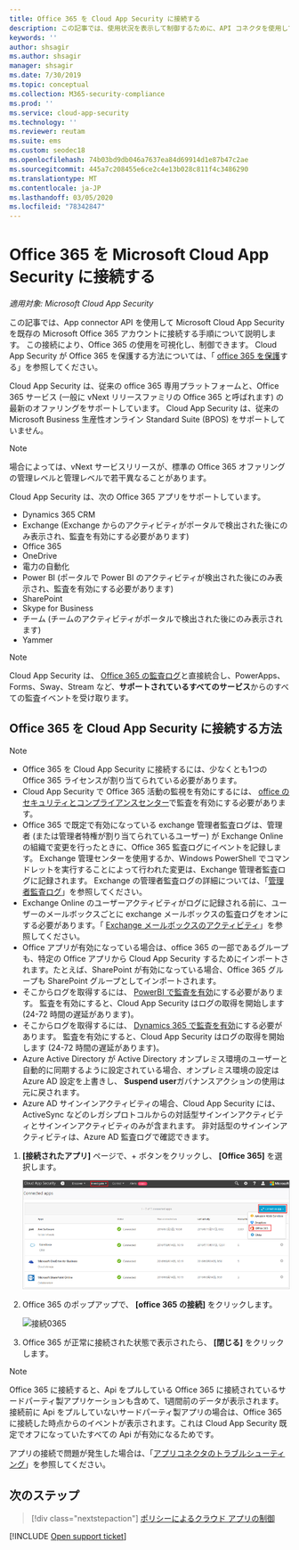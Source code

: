 ```yaml
---
title: Office 365 を Cloud App Security に接続する
description: この記事では、使用状況を表示して制御するために、API コネクタを使用して Cloud App Security に Office 365 を接続する方法について説明します。
keywords: ''
author: shsagir
ms.author: shsagir
manager: shsagir
ms.date: 7/30/2019
ms.topic: conceptual
ms.collection: M365-security-compliance
ms.prod: ''
ms.service: cloud-app-security
ms.technology: ''
ms.reviewer: reutam
ms.suite: ems
ms.custom: seodec18
ms.openlocfilehash: 74b03bd9db046a7637ea84d69914d1e87b47c2ae
ms.sourcegitcommit: 445a7c208455e6ce2c4e13b028c811f4c3486290
ms.translationtype: MT
ms.contentlocale: ja-JP
ms.lasthandoff: 03/05/2020
ms.locfileid: "78342847"
---
```

# <a name="connect-office-365-to-microsoft-cloud-app-security"></a>Office 365 を Microsoft Cloud App Security に接続する

*適用対象: Microsoft Cloud App Security*

この記事では、App connector API を使用して Microsoft Cloud App Security を既存の Microsoft Office 365 アカウントに接続する手順について説明します。 この接続により、Office 365 の使用を可視化し、制御できます。 Cloud App Security が Office 365 を保護する方法については、「 [office 365 を保護](protect-office-365.md)する」を参照してください。
  
Cloud App Security は、従来の office 365 専用プラットフォームと、Office 365 サービス (一般に vNext リリースファミリの Office 365 と呼ばれます) の最新のオファリングをサポートしています。  Cloud App Security は、従来の Microsoft Business 生産性オンライン Standard Suite (BPOS) をサポートしていません。

> [!NOTE]
> 場合によっては、vNext サービスリリースが、標準の Office 365 オファリングの管理レベルと管理レベルで若干異なることがあります。

Cloud App Security は、次の Office 365 アプリをサポートしています。

- Dynamics 365 CRM
- Exchange (Exchange からのアクティビティがポータルで検出された後にのみ表示され、監査を有効にする必要があります)
- Office 365
- OneDrive
- 電力の自動化
- Power BI (ポータルで Power BI のアクティビティが検出された後にのみ表示され、監査を有効にする必要があります)
- SharePoint
- Skype for Business
- チーム (チームのアクティビティがポータルで検出された後にのみ表示されます)
- Yammer

> [!NOTE]
> Cloud App Security は、 [Office 365 の監査ログ](https://docs.microsoft.com/microsoft-365/compliance/detailed-properties-in-the-office-365-audit-log?view=o365-worldwide)と直接統合し、PowerApps、Forms、Sway、Stream など、**サポートされているすべてのサービス**からのすべての監査イベントを受け取ります。

## <a name="how-to-connect-office-365-to-cloud-app-security"></a>Office 365 を Cloud App Security に接続する方法  

> [!NOTE]
>
>- Office 365 を Cloud App Security に接続するには、少なくとも1つの Office 365 ライセンスが割り当てられている必要があります。
>- Cloud App Security で Office 365 活動の監視を有効にするには、 [office のセキュリティとコンプライアンスセンター](https://support.microsoft.com/help/4026501/office-auditing-in-office-365-for-admins)で監査を有効にする必要があります。
>- Office 365 で既定で有効になっている exchange 管理者監査ログは、管理者 (または管理者特権が割り当てられているユーザー) が Exchange Online の組織で変更を行ったときに、Office 365 監査ログにイベントを記録します。 Exchange 管理センターを使用するか、Windows PowerShell でコマンドレットを実行することによって行われた変更は、Exchange 管理者監査ログに記録されます。 Exchange の管理者監査ログの詳細については、「[管理者監査ログ](https://docs.microsoft.com/exchange/security-and-compliance/exchange-auditing-reports/view-administrator-audit-log)」を参照してください。
>- Exchange Online のユーザーアクティビティがログに記録される前に、ユーザーのメールボックスごとに exchange メールボックスの監査ログをオンにする必要があります。「 [Exchange メールボックスのアクティビティ](https://support.office.com/article/Search-the-audit-log-in-the-Office-365-Security-Compliance-Center-0d4d0f35-390b-4518-800e-0c7ec95e946c)」を参照してください。
>- Office アプリが有効になっている場合は、office 365 の一部であるグループも、特定の Office アプリから Cloud App Security するためにインポートされます。たとえば、SharePoint が有効になっている場合、Office 365 グループも SharePoint グループとしてインポートされます。
>- そこからログを取得するには、 [PowerBI で監査を有効](https://powerbi.microsoft.com/documentation/powerbi-admin-auditing/)にする必要があります。 監査を有効にすると、Cloud App Security はログの取得を開始します (24-72 時間の遅延があります)。
>- そこからログを取得するには、 [Dynamics 365 で監査を有効](https://docs.microsoft.com/dynamics365/customer-engagement/admin/enable-use-comprehensive-auditing#enable-auditing)にする必要があります。 監査を有効にすると、Cloud App Security はログの取得を開始します (24-72 時間の遅延があります)。
>- Azure Active Directory が Active Directory オンプレミス環境のユーザーと自動的に同期するように設定されている場合、オンプレミス環境の設定は Azure AD 設定を上書きし、 **Suspend user**ガバナンスアクションの使用は元に戻されます。
>- Azure AD サインインアクティビティの場合、Cloud App Security には、ActiveSync などのレガシプロトコルからの対話型サインインアクティビティとサインインアクティビティのみが含まれます。 非対話型のサインインアクティビティは、Azure AD 監査ログで確認できます。

1. **[接続されたアプリ]** ページで、+ ボタンをクリックし、 **[Office 365]** を選択します。

    ![接続0365](media/connect-0365.png)

2. Office 365 のポップアップで、 **[office 365 の接続]** をクリックします。

    ![接続0365](media/office-connect.png)

3. Office 365 が正常に接続された状態で表示されたら、 **[閉じる]** をクリックします。

> [!NOTE]
> Office 365 に接続すると、Api をプルしている Office 365 に接続されているサードパーティ製アプリケーションも含めて、1週間前のデータが表示されます。 接続前に Api をプルしていないサードパーティ製アプリの場合は、Office 365 に接続した時点からのイベントが表示されます。これは Cloud App Security 既定でオフになっていたすべての Api が有効になるためです。

アプリの接続で問題が発生した場合は、「[アプリコネクタのトラブルシューティング](troubleshooting-api-connectors-using-error-messages.md)」を参照してください。

## <a name="next-steps"></a>次のステップ

> [!div class="nextstepaction"]
> [ポリシーによるクラウド アプリの制御](control-cloud-apps-with-policies.md)

[!INCLUDE [Open support ticket](includes/support.md)]
